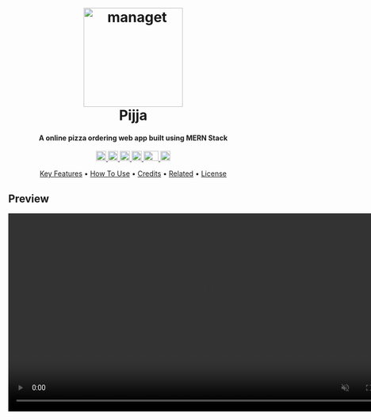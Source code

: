 
<h1 align="center">
  <br>
  <a href="https://pijja.vercel.app/"><img src="https://res.cloudinary.com/amitkumarshaw/image/upload/v1699526044/logo_caixk8.png" alt="managet" width="200"></a>
  <br>
  Pijja
  <br>
</h1>

<h4 align="center">A online pizza ordering web app built using MERN Stack</h4>

<p align="center">
  <a href="https://react.dev/">
    <img width="20px" src="https://cdn.freebiesupply.com/logos/large/2x/react-1-logo-svg-vector.svg" alt="React">
  </a>
  
  <a href="https://nodejs.org/en">
  <img width="20px" src="https://cdn.freebiesupply.com/logos/large/2x/nodejs-icon-logo-svg-vector.svg" alt="Node js">
  </a>
  
  <a href="https://www.mongodb.com/">
      <img height="20px" src="https://1000logos.net/wp-content/uploads/2020/08/MongoDB-Emblem-640x400.jpg" alt="mongo db">
  </a>
  
  <a href="https://expressjs.com/">
    <img height="20px" src="https://www.vectorlogo.zone/logos/expressjs/expressjs-icon.svg" alt="express js">
  </a>
  
   <a href="https://sass-lang.com/documentation/">
    <img height="20px" width="30px" src="https://w7.pngwing.com/pngs/437/300/png-transparent-sass-npm-cascading-style-sheets-node-js-sass-purple-violet-text.png">
  </a>
  
   <a href="https://jwt.io/">
    <img height="20px" src="https://jwt.io/img/pic_logo.svg" alt="express js">
  </a>
</p>

<p align="center">
  <a href="#key-features">Key Features</a> •
  <a href="#how-to-use">How To Use</a> •
  <a href="#credits">Credits</a> •
  <a href="#related">Related</a> •
  <a href="#license">License</a>
</p>

## Preview

<video height="400px" src="https://res.cloudinary.com/amitkumarshaw/video/upload/v1699961775/fitthubFinalShowcase_d9z3wg.mp4" autoplay muted loop />


## Screenshots

![screenshot](https://res.cloudinary.com/amitkumarshaw/image/upload/v1699962803/Screenshot_287_morzla.png)

<hr/>

![screenshot](https://res.cloudinary.com/amitkumarshaw/image/upload/v1699962799/Screenshot_296_xtq3rq.png)

<hr/>

![screenshot](https://res.cloudinary.com/amitkumarshaw/image/upload/v1699962796/Screenshot_297_pzq1dh.png)

<hr/>

![screenshot](https://res.cloudinary.com/amitkumarshaw/image/upload/v1699962796/Screenshot_298_wkeq9f.png)

<hr/>

![screenshot](https://res.cloudinary.com/amitkumarshaw/image/upload/v1699962798/Screenshot_303_cprueq.png)

<hr/>

![screenshot](https://res.cloudinary.com/amitkumarshaw/image/upload/v1699962798/Screenshot_302_lhku4k.png)

<hr/>


## Key Features

* Complete user authentication.  
* Starting from signing up to paying online and order pizza full flow maintained properly.
* Admin authentication.
* A Basic admin dashboard and admin has some extra powers like viewing all orders , users and can create , update , delete products change order status.
* Check menu add pizza to your cart add delivery informations and pay either online or COD.
* View personal orders , carts , profile , order status , order details etc.
* Update profile add picture (using Cloudinary).
* Fully responsive.
* And many more 

## How to run in your system

To clone and run this application, you'll need [Git](https://git-scm.com) and [Node.js](https://nodejs.org/en/download/) (which comes with [npm](http://npmjs.com)) installed on your computer. From your command line:

```bash
# Clone this repository
$ git clone ...

# Go into the frontend
$ cd frontend

# Install dependencies
$ npm install

# Come back to previous path
$ cd ..

# Go into the backend
$ cd backend

# Install dependencies
$ npm install

# Create a .env file.
# Open the .env file and
## create some variables 
### MONGO_URI with value your mongodb database connection uri.
### FRONTEND_URL = http://localhost:3000 (Make sure to run on this otherwise you have to change inside CORS() in app.js in backend)
### JWT_SECRET = Some secret key for JWT
### RAZORPAY_API_KEY = Create your test account on razorpay and paste your api key here
### RAZORPAY_API_SECRET = Your razorpay api secret
### PORT = 5000 (Make sure to run on this otherwise you have to change host in frontend)

# Come back to previous path
$ cd ..

# Run the app

## Go into the backend
$ cd backend
$ npm run start

# Come back to previous path
$ cd .. 

## Go into the frontend
$ cd frontend
$ npm run start
```

## How to use

- Please wait for 15 second after the first visit to this app beacuse it's backend is hosted in a free server and if no request is made in last 15 minutes the company switch the server off till the next request and when a new request comes it takes about 15 sec to give first response.


- **** FOR USERS ****

- Signup with an email , name and password. After succesfull signup you will be redirected to login page.

- Login with that email and password. After succesfull login you will be redirected to home page where you can see the menu.

- Add pizzas to your cart go to cart page see price summary and manage quantity.

- Move further add shipping details and select payment option (COD or online in Razorpay test mode if online use CARD NUMBER - 4111 1111 1111 1111).

- To verify order go to my orders page through navbar and click on the eye button to see a detailed order info.

- **** FOR ADMINS ****

- Login using admin credentials or login as guest.

- Admin can do all those things which a user can and also has some extra powers.

- Go to profile page form the navbar click on the Dashboard btn on the profile page you will be redirected to the admin panel and can perform some extra task mentioned above in the key feature section

## Credits

This web app uses the following technologies:

- [Node.js](https://nodejs.org/)
- [React.js ](https://react.dev/)
- [MongoDB - a database](https://www.mongodb.com/)
- [SCSS](https://sass-lang.com/documentation/)

This web app uses the following important npm packages:

- [express.js](https://expressjs.com//)
- [mongoose ](https://mongoosejs.com/)
- [bcryptjs](https://www.npmjs.com/package/bcryptjs)
- [jsonwebtoken](https://jwt.io/)
- [dotenv](https://www.npmjs.com/package/dotenv)
- [react-hot-toast - for toasts](https://react-hot-toast.com/)
- [react-icons - for icons](https://react-icons.github.io/react-icons/)

## Related

[Pijja](https://pijja.vercel.app/) - Deployed version of pijja (This web app)


## You may also like...

- [Youtube Clone](https://github.com/Amit-Shaw7/yt-clone-frontend) - A youtube clone.
- [Pijja](https://github.com/Amit-Shaw7/pizzaApp---Frontend) - A dummy pizza ordering webapp
- [Connect](https://github.com/Amit-Shaw7/connect) - A social media web app
- [Origin AI](https://github.com/Amit-Shaw7/saas-ai) - An ai tool like chatgpt
- [Managet](https://github.com/Amit-Shaw7/kanban-task-management) - A Task management web app with drag and drop feature

## License

MIT

---

> [Amit Shaw](https://amitshawv2.vercel.app) &nbsp;&middot;&nbsp;
> GitHub [Amit-Shaw7](https://github.com/Amit-Shaw7) &nbsp;&middot;&nbsp;
> LinkedIn [amit-shaw-a95121230](https://www.linkedin.com/in/amit-shaw-a95121230/)

